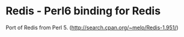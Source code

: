 # Redis - Perl6 binding for Redis

Port of Redis from Perl 5. (http://search.cpan.org/~melo/Redis-1.951/)